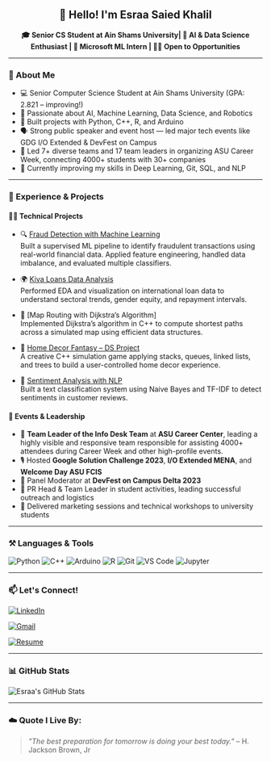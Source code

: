 <h2 align="center">👋 Hello! I'm Esraa Saied Khalil</h2>
<p align="center"><strong>🎓 Senior CS Student at Ain Shams University| 🤖 AI & Data Science Enthusiast | 💼 Microsoft ML Intern | 👩‍💻 Open to Opportunities</strong></p>

---

### 🧠 About Me
- 💻 Senior Computer Science Student at Ain Shams University (GPA: 2.821 – improving!)
- 🤖 Passionate about AI, Machine Learning, Data Science, and Robotics
- 🧪 Built projects with Python, C++, R, and Arduino
- 🗣 Strong public speaker and event host — led major tech events like GDG I/O Extended & DevFest on Campus
- 🧭 Led 7+ diverse teams and 17 team leaders in organizing ASU Career Week, connecting 4000+ students with 30+ companies
- 🌱 Currently improving my skills in Deep Learning, Git, SQL, and NLP

---

### 💼 Experience & Projects

#### 👩‍💻 Technical Projects
- 🔍 [Fraud Detection with Machine Learning](https://github.com/esraasaidmaray/Fraud-Detection-for-financial-transaction-project)  
  Built a supervised ML pipeline to identify fraudulent transactions using real-world financial data. Applied feature engineering, handled data imbalance, and evaluated multiple classifiers.

- 🌍 [Kiva Loans Data Analysis](https://github.com/esraasaidmaray/Kiva-Loans-Analysis-and-Forecasting-Project)  
  Performed EDA and visualization on international loan data to understand sectoral trends, gender equity, and repayment intervals.

- 🧭 [Map Routing with Dijkstra’s Algorithm]  
  Implemented Dijkstra’s algorithm in C++ to compute shortest paths across a simulated map using efficient data structures.

- 🧱 [Home Decor Fantasy – DS Project](https://github.com/esraasaidmaray/Home-Decor_Fantasy_DS-Project)  
  A creative C++ simulation game applying stacks, queues, linked lists, and trees to build a user-controlled home decor experience.

- 💬 [Sentiment Analysis with NLP](https://github.com/esraasaidmaray/Sentiment_Analysis_AI-Project)  
  Built a text classification system using Naive Bayes and TF-IDF to detect sentiments in customer reviews.



#### 🎤 Events & Leadership
- 🧭 **Team Leader of the Info Desk Team** at **ASU Career Center**, leading a highly visible and responsive team responsible for assisting 4000+ attendees during Career Week and other high-profile events.
- 🎙️ Hosted **Google Solution Challenge 2023**, **I/O Extended MENA**, and **Welcome Day ASU FCIS**
- 🧠 Panel Moderator at **DevFest on Campus Delta 2023**
- 🤝 PR Head & Team Leader in student activities, leading successful outreach and logistics
- 📣 Delivered marketing sessions and technical workshops to university students

---

### ⚒️ Languages & Tools
![Python](https://img.shields.io/badge/-Python-black?style=flat-square&logo=python)
![C++](https://img.shields.io/badge/-C++-black?style=flat-square&logo=c%2B%2B)
![Arduino](https://img.shields.io/badge/-Arduino-black?style=flat-square&logo=arduino)
![R](https://img.shields.io/badge/-R-black?style=flat-square&logo=r)
![Git](https://img.shields.io/badge/-Git-black?style=flat-square&logo=git)
![VS Code](https://img.shields.io/badge/-VS%20Code-black?style=flat-square&logo=visual-studio-code)
![Jupyter](https://img.shields.io/badge/-Jupyter-black?style=flat-square&logo=jupyter)

--------------------------

### 📫 Let's Connect!

[![LinkedIn](https://img.shields.io/badge/LinkedIn-Connect-blue?style=for-the-badge&logo=linkedin)](https://www.linkedin.com/in/esraasaiedkhalil)

[![Gmail](https://img.shields.io/badge/Email-esraasaidmaray@gmail.com-red?style=for-the-badge&logo=gmail&logoColor=white)](mailto:esraasaidmaray@gmail.com)

[![Resume](https://img.shields.io/badge/CV-View%20Resume-brightgreen?style=for-the-badge&logo=google-drive&logoColor=white)](https://drive.google.com/file/d/1fXOAhp6aH0lG284qb3glrKguQtGtnxVc/view?usp=sharing)


---

### 📊 GitHub Stats
![Esraa's GitHub Stats](https://github-readme-stats.vercel.app/api?username=esraasaidmaray&show_icons=true&theme=radical)

---

### ☁️ Quote I Live By:
> *"The best preparation for tomorrow is doing your best today."* – H. Jackson Brown, Jr
